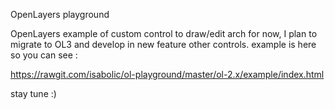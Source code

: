 OpenLayers playground

OpenLayers example of custom control to draw/edit arch for now, I plan to migrate to OL3 and develop in new feature other controls.
example is here so you can see :

https://rawgit.com/isabolic/ol-playground/master/ol-2.x/example/index.html

stay tune :)
